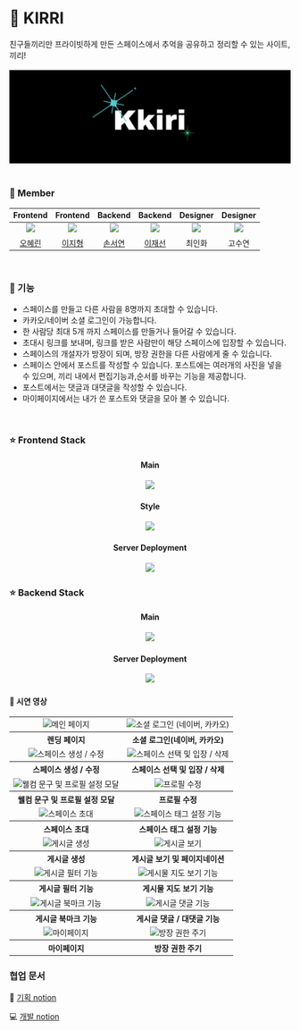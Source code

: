 # 🌌 KIRRI
<div style="font-weight: 600 font-size: 20px">친구들끼리만 프라이빗하게 만든 <bold>스페이스</bold>에서 추억을 공유하고 정리할 수 있는 사이트, 끼리!</div>
<br>

<div align="center">
<img src="https://raw.githubusercontent.com/space-401/.github/main/profile/img/selectlogo.png" style="padding-right: 20px"/>
</div>
<br>


### 🌠 Member

|Frontend|Frontend|Backend|Backend|Designer|Designer|
| :-: | :-: | :-: | :-: | :-: | :-: |
| <img src="https://github.com/space-401/FrontEnd/assets/125418818/472b166f-4dfb-47a5-a6fd-f3af9a6b2ab3" width="150"> |<img src="https://github.com/space-401/FrontEnd/assets/125418818/b3976ed7-91b1-4ab1-a367-63f271e22ddf" width="150"> |<img src="https://github.com/seoyeonson/seoyeonson/assets/93702730/a725d297-766b-4ca0-b5bc-0ad2823f7749" width="150"> |<img src="https://github.com/space-401/FrontEnd/assets/125418818/3682d5b9-4a43-4618-b0be-f47e77306822" width="150">|<img src="https://github.com/space-401/.github/assets/125418818/5e579ca4-cd81-431b-84c7-804916cc298d" width="150">|<img src="https://github.com/space-401/.github/assets/125418818/cb9af640-97f1-4a36-b7ba-9ffff1bf4d4b" width="150">|
| [오혜린](https://github.com/ooherin)|[이지형](https://github.com/Jihyeong00)|[손서연](https://github.com/seoyeonson)|[이재선](https://github.com/jason-lee-webdev)| 최인화|고수연|
<br>

### 🌠 기능
- 스페이스를 만들고 다른 사람을 8명까지 초대할 수 있습니다.
- 카카오/네이버 소셜 로그인이 가능합니다. 
- 한 사람당 최대 5개 까지 스페이스를 만들거나 들어갈 수 있습니다. 
- 초대시 링크를 보내며, 링크를 받은 사람만이 해당 스페이스에 입장할 수 있습니다.
- 스페이스의 개설자가 방장이 되며, 방장 권한을 다른 사람에게 줄 수 있습니다.
- 스페이스 안에서 포스트를 작성할 수 있습니다. 포스트에는 여러개의 사진을 넣을 수 있으며, 끼리
  내에서 편집기능과,순서를 바꾸는 기능을 제공합니다.
- 포스트에서는 댓글과 대댓글을 작성할 수 있습니다.
- 마이페이지에서는 내가 쓴 포스트와 댓글을 모아 볼 수 있습니다. 
<br>

### ⭐️ Frontend Stack

<div align="center">

#### Main

<img src="https://github.com/space-401/.github/assets/125418818/f2522156-67ec-4500-b528-69b9c901fd12" style="width:50%;" />

  
#### Style

<img src="https://github.com/space-401/.github/assets/125418818/62da6a63-87dc-40d4-8272-7c0acecb2ba8" style="width:40%;" />

#### Server Deployment

<img src="https://github.com/space-401/.github/assets/125418818/77477b26-dec7-4d69-aac7-97692970e2ee" style="width:40%;" />

</div>

### ⭐️ Backend Stack

<div align="center">
  
#### Main

<img src="https://github.com/space-401/.github/assets/125418818/3033f7d5-6cde-4d04-b9bf-cdc719583286" style="width:50%;" />

#### Server Deployment

<img src="https://github.com/space-401/.github/assets/125418818/46f08c5d-56d3-4d33-9e3e-65a30ff09008" style="width:55%;" />

</div>

#### 🎥 시연 영상 
<table style="text-align: center">
  <tr>
    <td>
      <img src="https://github.com/space-401/.github/assets/125418818/da79c9b9-9f20-4c34-8466-8280a7e6b7f1" alt="메인 페이지" />
    </td>
    <td>
      <img src="https://github.com/space-401/.github/assets/125418818/17b3a197-f6aa-4a4c-8b8d-8cb9380f69c2" alt="소셜 로그인 (네이버, 카카오)" />
    </td>
  </tr>
  <tr>
    <th>렌딩 페이지</td>
    <th>소셜 로그인(네이버, 카카오)</td>
  </tr>
  <tr>
    <td>
       <img src="https://github.com/space-401/.github/assets/125418818/10354964-7bb3-45ab-886b-51ffefb2c67e" alt="스페이스 생성 / 수정" />
    </td>
     <td>
       <img src="https://github.com/space-401/.github/assets/125418818/13494f09-bcea-461b-b998-6fc357b2385c" alt="스페이스 선택 및 입장 / 삭제" />
    </td>
  </tr>
  <tr>
    <th>
      스페이스 생성 / 수정 
    </th>
    <th>
      스페이스 선택 및 입장 / 삭제
    </th>
  </tr>
   <tr>
    <td>
       <img src="https://github.com/space-401/.github/assets/125418818/eeec394e-eb0f-4f82-89ab-800c3f97d590" alt="웰컴 문구 및 프로필 설정 모달" />
    </td>
     <td>
       <img src="https://github.com/space-401/.github/assets/125418818/da819d27-23c2-4759-9801-d4d805019664" alt="프로필 수정" />
    </td>
  </tr>
  <tr>
    <th>
       웰컴 문구 및 프로필 설정 모달
    </th>
    <th>
        프로필 수정
    </th>
  </tr>
   <tr>
          <td>
       <img src="https://github.com/space-401/.github/assets/125418818/5f2f9c83-7296-472c-b6ec-8c8d4ad9a0da" alt="스페이스 초대" />
    </td>
       <td>
       <img src="https://github.com/space-401/.github/assets/125418818/24280411-171e-4e4d-a897-7b34ea6e3e0e" alt="스페이스 태그 설정 기능" />
    </td>
  </tr>
  <tr>
        <th>
스페이스 초대
    </th>
    <th>
      스페이스 태그 설정 기능
    </th>
  </tr>
     <tr>
  <td>
       <img src="https://github.com/space-401/.github/assets/125418818/3f8d5661-b484-4a2c-8686-117343fc7abe" alt="게시글 생성" />
    </td>
        <td>
 <img src="https://github.com/space-401/.github/assets/125418818/6268c146-280b-4e06-9ef7-bc4967267fdd" alt="게시글 보기"/>
    </td>
  
  <tr>
    <th>
      게시글 생성
    </th>
    <th>
 게시글 보기 및 페이지네이션
    </th>
  </tr>
  <tr>
         <td>
      <img src="https://github.com/space-401/.github/assets/125418818/d35cf902-2919-49aa-a2bc-2aea2cc88466" alt="게시글 필터 기능" />
  </td>
     <td>
       <img src="https://github.com/space-401/.github/assets/125418818/de37893b-99bd-485a-9896-eb6fbd52857f" alt="게시물 지도 보기 기능" />
    </td>
  </tr>
  <tr>
       <th>
             게시글 필터 기능
    </th>
    <th>
게시물 지도 보기 기능
    </th>
  </tr>
   <tr>
     <td>
       <img src="https://github.com/space-401/.github/assets/125418818/6d149482-cd3f-4af0-9437-4334281c7e5d" alt="게시글 북마크 기능" />
    </td>
    <td>
       <img src="https://github.com/space-401/.github/assets/125418818/312b46a6-5847-49f1-a30f-4909e77f83cb" alt="게시글 댓글 기능" />
    </td>
     
  </tr>
  <tr>
    <th>
    게시글 북마크 기능
    </th>
    <th>
    게시글 댓글 / 대댓글 기능
    </th>
  </tr>
  <tr>
     <td>
     <img src="https://github.com/space-401/.github/assets/125418818/64e6d1d7-d9c5-475d-a56d-038a7c269720" alt="마이페이지"/>
    </td>
   <td>
        <img src="https://github.com/space-401/.github/assets/125418818/835d90fa-07e1-4d98-887c-729e45825969" alt="방장 권한 주기" />
    </td>
  </tr>
  <tr>
    <th>
      마이페이지
    </th>
    <th>
   방장 권한 주기
    </th>
  </tr>
</table>


### 협업 문서

📝 [기획 notion](https://www.notion.so/KKIRI-a0c8179db215444880a9a10250c9deb0
)

💻 [개발 notion](https://www.notion.so/kkiri-/7044542238a74e4e8760acd6d824acfa
)
